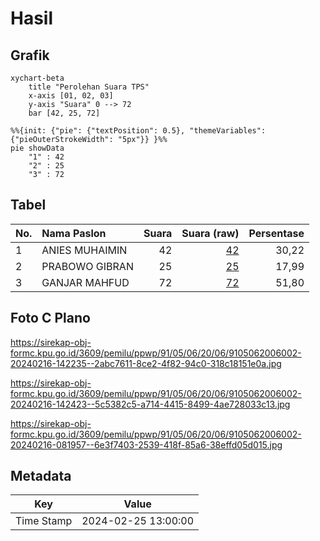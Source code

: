 # Hasil

## Grafik

```mermaid
xychart-beta
    title "Perolehan Suara TPS"
    x-axis [01, 02, 03]
    y-axis "Suara" 0 --> 72
    bar [42, 25, 72]
```

```mermaid
%%{init: {"pie": {"textPosition": 0.5}, "themeVariables": {"pieOuterStrokeWidth": "5px"}} }%%
pie showData
    "1" : 42
    "2" : 25
    "3" : 72
```

## Tabel

| No. | Nama Paslon    | Suara | Suara (raw) | Persentase |
|:--- |:-------------- | -----:| -----------:| ----------:|
| 1   | ANIES MUHAIMIN | 42    | [42][p-1]   | 30,22      |
| 2   | PRABOWO GIBRAN | 25    | [25][p-2]   | 17,99      |
| 3   | GANJAR MAHFUD  | 72    | [72][p-3]   | 51,80      |


[p-1]: https://github.com/gigit-pemilu/pemilu-2024-91-papua/blob/main/pilpres/hitung-suara/sub/91-papua/sub/05-kepulauan-yapen/sub/06-kosiwo/sub/2006-ariepi/sub/002-tps/sub/paslon-1.txt
[p-2]: https://github.com/gigit-pemilu/pemilu-2024-91-papua/blob/main/pilpres/hitung-suara/sub/91-papua/sub/05-kepulauan-yapen/sub/06-kosiwo/sub/2006-ariepi/sub/002-tps/sub/paslon-2.txt
[p-3]: https://github.com/gigit-pemilu/pemilu-2024-91-papua/blob/main/pilpres/hitung-suara/sub/91-papua/sub/05-kepulauan-yapen/sub/06-kosiwo/sub/2006-ariepi/sub/002-tps/sub/paslon-3.txt

## Foto C Plano

https://sirekap-obj-formc.kpu.go.id/3609/pemilu/ppwp/91/05/06/20/06/9105062006002-20240216-142235--2abc7611-8ce2-4f82-94c0-318c18151e0a.jpg

https://sirekap-obj-formc.kpu.go.id/3609/pemilu/ppwp/91/05/06/20/06/9105062006002-20240216-142423--5c5382c5-a714-4415-8499-4ae728033c13.jpg

https://sirekap-obj-formc.kpu.go.id/3609/pemilu/ppwp/91/05/06/20/06/9105062006002-20240216-081957--6e3f7403-2539-418f-85a6-38effd05d015.jpg


## Metadata

| Key        | Value               |
| ---------- | ------------------- |
| Time Stamp | 2024-02-25 13:00:00 |



